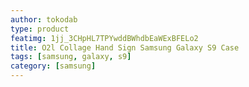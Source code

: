 ```yaml
---
author: tokodab
type: product
featimg: 1jj_3CHpHL7TPYwddBWhdbEaWExBFELo2
title: O2l Collage Hand Sign Samsung Galaxy S9 Case
tags: [samsung, galaxy, s9]
category: [samsung]
---
```

